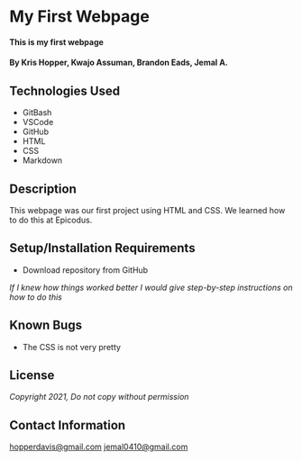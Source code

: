 # My First Webpage

#### This is my first webpage

#### By Kris Hopper, Kwajo Assuman, Brandon Eads, Jemal A.

## Technologies Used

* GitBash
* VSCode
* GitHub
* HTML
* CSS
* Markdown

## Description

This webpage was our first project using HTML and CSS. We learned how to do this at Epicodus.

## Setup/Installation Requirements

* Download repository from GitHub

_If I knew how things worked better I would give step-by-step instructions on how to do this_

## Known Bugs

* The CSS is not very pretty

## License

_Copyright 2021, Do not copy without permission_

## Contact Information

hopperdavis@gmail.com
jemal0410@gmail.com